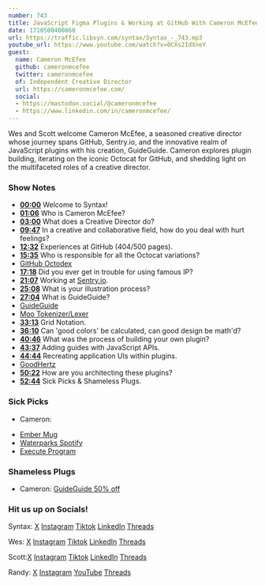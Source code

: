 ```yaml
---
number: 743
title: JavaScript Figma Plugins & Working at GitHub With Cameron McEfee
date: 1710500400860
url: https://traffic.libsyn.com/syntax/Syntax_-_743.mp3
youtube_url: https://www.youtube.com/watch?v=0CXs2IdXneY
guest:
  name: Cameron McEfee
  github: cameronmcefee
  twitter: cameronmcefee
  of: Independent Creative Director
  url: https://cameronmcefee.com/
  social:
  - https://mastodon.social/@cameronmcefee
  - https://www.linkedin.com/in/cameronmcefee/
---
```


Wes and Scott welcome Cameron McEfee, a seasoned creative director whose journey spans GitHub, Sentry.io, and the innovative realm of JavaScript plugins with his creation, GuideGuide. Cameron explores plugin building, iterating on the iconic Octocat for GitHub, and shedding light on the multifaceted roles of a creative director.

### Show Notes

* **[00:00](#t=00:00)** Welcome to Syntax!
* **[01:06](#t=01:06)** Who is Cameron McEfee?
* **[03:00](#t=03:00)** What does a Creative Director do?
* **[09:47](#t=09:47)** In a creative and collaborative field, how do you deal with hurt feelings?
* **[12:32](#t=12:32)** Experiences at GitHub (404/500 pages).
* **[15:35](#t=15:35)** Who is responsible for all the Octocat variations?
* [GitHub Octodex](https://octodex.github.com/)
* **[17:18](#t=17:18)** Did you ever get in trouble for using famous IP?
* **[21:07](#t=21:07)** Working at [Sentry.io](www.sentry.io/syntax).
* **[25:08](#t=25:08)** What is your illustration process?
* **[27:04](#t=27:04)** What is GuideGuide?
* [GuideGuide](https://guideguide.me/)
* [Moo Tokenizer/Lexer](https://github.com/no-context/moo)
* **[33:13](#t=33:13)** Grid Notation.
* **[36:10](#t=36:10)** Can 'good colors' be calculated, can good design be math'd?
* **[40:46](#t=40:46)** What was the process of building your own plugin?
* **[43:37](#t=43:37)** Adding guides with JavaScript APIs.
* **[44:44](#t=44:44)** Recreating application UIs within plugins.
* [GoodHertz](https://goodhertz.com/canopener-studio/)
* **[50:22](#t=50:22)** How are you architecting these plugins?
* **[52:44](#t=52:44)** Sick Picks & Shameless Plugs.

### Sick Picks

- Cameron:
* [Ember Mug](https://ember.com/)
* [Waterparks Spotify](https://open.spotify.com/artist/3QaxveoTiMetZCMp1sftiu)
* [Execute Program](https://www.executeprogram.com/)

### Shameless Plugs

- Cameron: [GuideGuide 50% off](https://guideguide.me/landing?utm_campaign=interview&utm_source=syntax&promo=syntax)

### Hit us up on Socials!

Syntax: [X](https://twitter.com/syntaxfm) [Instagram](https://www.instagram.com/syntax_fm/) [Tiktok](https://www.tiktok.com/@syntaxfm) [LinkedIn](https://www.linkedin.com/company/96077407/admin/feed/posts/) [Threads](https://www.threads.net/@syntax_fm)

Wes: [X](https://twitter.com/wesbos) [Instagram](https://www.instagram.com/wesbos/) [Tiktok](https://www.tiktok.com/@wesbos) [LinkedIn](https://www.linkedin.com/in/wesbos/) [Threads](https://www.threads.net/@wesbos)

Scott:[X](https://twitter.com/stolinski) [Instagram](https://www.instagram.com/stolinski/) [Tiktok](https://www.tiktok.com/@stolinski) [LinkedIn](https://www.linkedin.com/in/stolinski/) [Threads](https://www.threads.net/@stolinski)

Randy: [X](https://twitter.com/randyrektor) [Instagram](https://www.instagram.com/randyrektor/) [YouTube](https://www.youtube.com/@randyrektor) [Threads](https://www.threads.net/@randyrektor)
